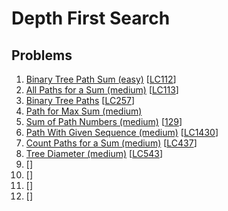 # Depth First Search

## Problems

1. [Binary Tree Path Sum (easy)]()
[[LC112](https://leetcode.com/problems/path-sum/)]
1. [All Paths for a Sum (medium)]()
[[LC113](https://leetcode.com/problems/path-sum-ii/)]
1. [Binary Tree Paths]()
[[LC257](https://leetcode.com/problems/binary-tree-paths/)]
1. [Path for Max Sum (medium)]()
1. [Sum of Path Numbers (medium)]()
[[129](https://leetcode.com/problems/sum-root-to-leaf-numbers/)]
1. [Path With Given Sequence (medium)]()
[[LC1430](https://leetcode.com/problems/check-if-a-string-is-a-valid-sequence-from-root-to-leaves-path-in-a-binary-tree/)]
1. [Count Paths for a Sum (medium)]()
[[LC437](https://leetcode.com/problems/path-sum-iii/)]
1. [Tree Diameter (medium)]()
[[LC543](https://leetcode.com/problems/diameter-of-binary-tree/)]
1. []()
[[]()]
1. []()
[[]()]
1. []()
[[]()]
1. []()
[[]()]

